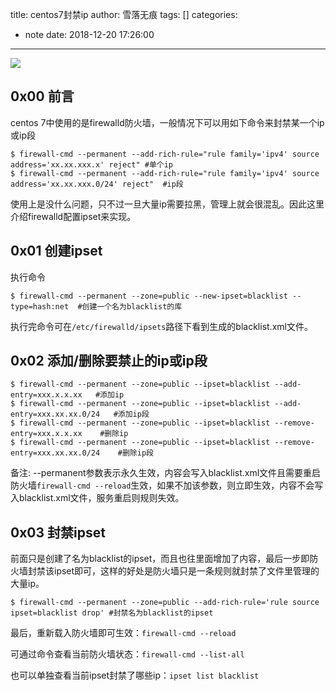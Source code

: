 title: centos7封禁ip
author: 雪落无痕
tags: []
categories:
  - note
date: 2018-12-20 17:26:00
---
![](https://ws1.sinaimg.cn/large/683a46dcly1fydc2k6q0mj21hc0u0dh1.jpg)

## 0x00 前言

centos 7中使用的是firewalld防火墙，一般情况下可以用如下命令来封禁某一个ip或ip段

```
$ firewall-cmd --permanent --add-rich-rule="rule family='ipv4' source address='xx.xx.xxx.x' reject"	#单个ip	
$ firewall-cmd --permanent --add-rich-rule="rule family='ipv4' source address='xx.xx.xxx.0/24' reject"	#ip段
```
使用上是没什么问题，只不过一旦大量ip需要拉黑，管理上就会很混乱。因此这里介绍firewalld配置ipset来实现。

## 0x01 创建ipset

执行命令

```
$ firewall-cmd --permanent --zone=public --new-ipset=blacklist --type=hash:net	#创建一个名为blacklist的库
```

执行完命令可在`/etc/firewalld/ipsets`路径下看到生成的blacklist.xml文件。

## 0x02 添加/删除要禁止的ip或ip段


```
$ firewall-cmd --permanent --zone=public --ipset=blacklist --add-entry=xxx.x.x.xx	#添加ip
$ firewall-cmd --permanent --zone=public --ipset=blacklist --add-entry=xxx.xx.xx.0/24	#添加ip段
$ firewall-cmd --permanent --zone=public --ipset=blacklist --remove-entry=xxx.x.x.xx	#删除ip
$ firewall-cmd --permanent --zone=public --ipset=blacklist --remove-entry=xxx.xx.xx.0/24	#删除ip段
```

备注: --permanent参数表示永久生效，内容会写入blacklist.xml文件且需要重启防火墙`firewall-cmd --reload`生效，如果不加该参数，则立即生效，内容不会写入blacklist.xml文件，服务重启则规则失效。

## 0x03 封禁ipset

前面只是创建了名为blacklist的ipset，而且也往里面增加了内容，最后一步即防火墙封禁该ipset即可，这样的好处是防火墙只是一条规则就封禁了文件里管理的大量ip。

```
$ firewall-cmd --permanent --zone=public --add-rich-rule='rule source ipset=blacklist drop'	#封禁名为blacklist的ipset
```

最后，重新载入防火墙即可生效：`firewall-cmd --reload`

可通过命令查看当前防火墙状态：`firewall-cmd --list-all`

也可以单独查看当前ipset封禁了哪些ip：`ipset list blacklist`


